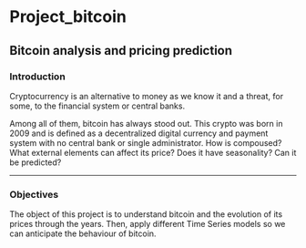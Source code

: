 # Project_bitcoin


## Bitcoin analysis and pricing prediction 


 ### Introduction
 
Cryptocurrency is an alternative to money as we know it and a threat, for some, to the financial system or central banks.

Among all of them, bitcoin has always stood out. This crypto was born in 2009 and is defined as a decentralized digital currency and payment system with no central bank or single administrator.
How is compoused? What external elements can affect its price? Does it have seasonality? Can it be predicted? 

_____________________________________________________________________________

### Objectives

The object of this project is to understand bitcoin and the evolution of its prices through the years. Then, apply different Time Series models so we can anticipate the behaviour of bitcoin.
